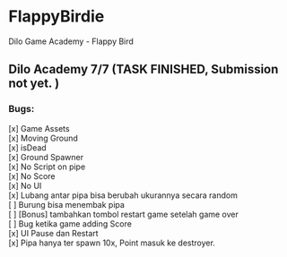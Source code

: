 # FlappyBirdie
Dilo Game Academy - Flappy Bird

## Dilo Academy 7/7 (TASK FINISHED, Submission not yet. ) 

### Bugs: ###
[x] Game Assets  
[x] Moving Ground  
[x] isDead  
[x] Ground Spawner  
[x] No Script on pipe  
[x] No Score  
[x] No UI  
[x] Lubang antar pipa bisa berubah ukurannya secara random  
[ ] Burung bisa menembak pipa  
[ ] [Bonus] tambahkan tombol restart game setelah game over  
[ ] Bug ketika game adding Score  
[x] UI Pause dan Restart  
[x] Pipa hanya ter spawn 10x, Point masuk ke destroyer.